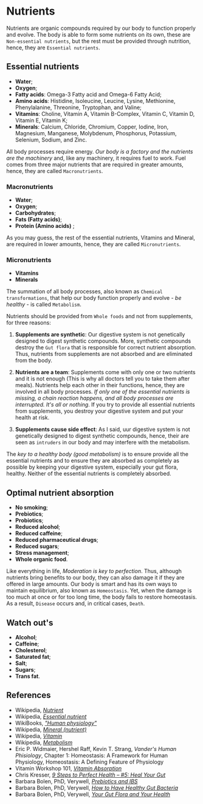 # Nutrients
Nutrients are organic compounds required by our body to function properly and evolve. The body is able to form some nutrients on its own, these are `Non-essential nutrients`, but the rest must be provided through nutrition, hence, they are `Essential nutrients`.

## Essential nutrients
- __Water__;
- __Oxygen__;
- __Fatty acids__: Omega-3 Fatty acid and Omega-6 Fatty Acid;
- __Amino acids__: Histidine, Isoleucine, Leucine, Lysine, Methionine, Phenylalanine, Threonine, Tryptophan, and Valine;
- __Vitamins__: Choline, Vitamin A, Vitamin B-Complex, Vitamin C, Vitamin D, Vitamin E, Vitamin K;
- __Minerals__: Calcium, Chloride, Chromium, Copper, Iodine, Iron, Magnesium, Manganese, Molybdenum, Phosphorus, Potassium, Selenium, Sodium, and Zinc.

All body processes require energy. _Our body is a factory and the nutrients are the machinery_ and, like any machinery, it requires fuel to work. Fuel comes from three major nutrients that are required in greater amounts, hence, they are called `Macronutrients`.

### Macronutrients
- __Water__;
- __Oxygen__;
- __Carbohydrates__;
- __Fats (Fatty acids)__;
- __Protein (Amino acids)__ ;

As you may guess, the rest of the essential nutrients, Vitamins and Mineral, are required in lower amounts, hence, they are called `Micronutrients`.

### Micronutrients
- __Vitamins__
- __Minerals__

The summation of all body processes, also known as `Chemical transformations`, that help our body function properly and evolve - _be healthy_ - is called `Metabolism`.

Nutrients should be provided from `Whole foods` and not from supplements, for three reasons:
1. __Supplements are synthetic__: Our digestive system is not genetically designed to digest synthetic compounds. More, synthetic compounds destroy the `Gut flora` that is responsible for correct nutrient absorption. Thus, nutrients from supplements are not absorbed and are eliminated from the body.

2. __Nutrients are a team__: Supplements come with only one or two nutrients and it is not enough (This is why all doctors tell you to take them after meals). Nutrients help each other in their functions, hence, they are involved in all body processes. _If only one of the essential nutrients is missing, a chain reaction happens, and all body processes are interrupted. It's all or nothing_. If you try to provide all essential nutrients from supplements, you destroy your digestive system and put your health at risk.

3. __Supplements cause side effect__: As I said, uur digestive system is not genetically designed to digest synthetic compounds, hence, their are seen as `intruders` in our body and may interfere with the metabolism.

The _key to a healthy body (good metabolism)_ is to ensure provide all the essential nutrients and to ensure they are absorbed as completely as possible by keeping your digestive system, especially your gut flora, healthy. Neither of the essential nutrients is completely absorbed.

## Optimal nutrient absorption
- __No smoking__;
- __Prebiotics__;
- __Probiotics__;
- __Reduced alcohol__;
- __Reduced caffeine__;
- __Reduced pharmaceutical drugs__;
- __Reduced sugars__;
- __Stress management__;
- __Whole organic food__.

Like everything in life, _Moderation is key to perfection_. Thus, although nutrients bring benefits to our body, they can also damage it if they are offered in large amounts. 
Our body is smart and has its own ways to maintain equilibrium, also known as `Homeostasis`. Yet, when the damage is too much at once or for too long time, the body fails to restore homeostasis. As a result, `Disease` occurs and, in critical cases, `Death`.

## Watch out's
- __Alcohol__;
- __Caffeine__;
- __Cholesterol__;
- __Saturated fat__;
- __Salt__;
- __Sugars__;
- __Trans fat__.

## References
- Wikipedia, [_Nutrient_](https://en.wikipedia.org/wiki/Nutrient)
- Wikipedia, [_Essential nutrient_](https://en.wikipedia.org/wiki/Essential_nutrient)
- WikiBooks, [_"Human physiology"_](https://en.wikibooks.org/wiki/Human_Physiology/Nutrition)
- Wikipedia, [_Mineral (nutrient)_](https://en.wikipedia.org/wiki/Mineral_%28nutrient%29)
- Wikipedia, [_Vitamin_](https://en.wikipedia.org/wiki/Vitamin)
- Wikipedia, [_Metabolism_](https://en.wikipedia.org/wiki/Metabolism)
- Eric P. Widmaier, Hershel Raff, Kevin T. Strang, _Vander's Human Phisiology_, Chapter 1: Homeostasis: A Framework for Human Physiology, Homeostasis: A Defining Feature of Physiology
- Vitamin Workshop 101, [_Vitamin Absorption_](http://www.vitaminworkshop.com/vitamin-absorption/2010/5/9/vitamin-absorption.html)
- Chris Kresser, [_9 Steps to Perfect Health – #5: Heal Your Gut_](https://chriskresser.com/9-steps-to-perfect-health-5-heal-your-digestive-system)
- Barbara Bolen, PhD, Verywell, [_Prebiotics and IBS_](https://www.verywell.com/prebiotics-and-ibs-1944748)
- Barbara Bolen, PhD, Verywell, [_How to Have Healthy Gut Bacteria_](https://www.verywell.com/how-to-have-healthy-digestive-system-bacteria-1945326)
- Barbara Bolen, PhD, Verywell, [_Your Gut Flora and Your Health_](https://www.verywell.com/what-are-your-digestive-system-flora-1944914)
